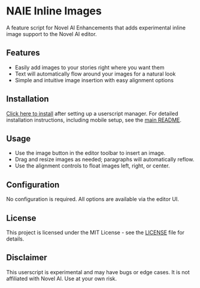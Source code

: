 # NAIE Inline Images

A feature script for Novel AI Enhancements that adds experimental inline image support to the Novel AI editor.

## Features

-   Easily add images to your stories right where you want them
-   Text will automatically flow around your images for a natural look
-   Simple and intuitive image insertion with easy alignment options

## Installation

[Click here to install](https://github.com/Nystik-gh/Novel-AI-Enhancements/raw/main/inline-images/dist/naie-inline-images.user.js) after setting up a userscript manager. For detailed installation instructions, including mobile setup, see the [main README](../README.md#how-to-install).

## Usage

-   Use the image button in the editor toolbar to insert an image.
-   Drag and resize images as needed; paragraphs will automatically reflow.
-   Use the alignment controls to float images left, right, or center.

## Configuration

No configuration is required. All options are available via the editor UI.

## License

This project is licensed under the MIT License - see the [LICENSE](../LICENSE) file for details.

## Disclaimer

This userscript is experimental and may have bugs or edge cases. It is not affiliated with Novel AI. Use at your own risk.
